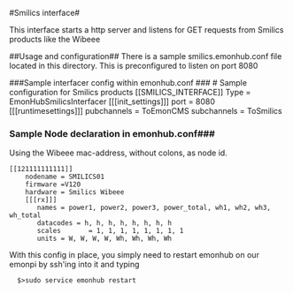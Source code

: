 #Smilics interface#

This interface starts a http server and listens for GET requests from Smilics products like the Wibeee

##Usage and configuration##
There is a sample smilics.emonhub.conf file located in this directory.
This is preconfigured to listen on port 8080

###Sample interfacer config within emonhub.conf ###
    # Sample configuration for Smilics products
    [[SMILICS_INTERFACE]]
        Type = EmonHubSmilicsInterfacer
        [[[init_settings]]]
            port = 8080
        [[[runtimesettings]]]
            pubchannels = ToEmonCMS
            subchannels = ToSmilics


### Sample Node declaration in emonhub.conf###
Using the Wibeee mac-address, without colons, as node id.

    [[121111111111]]
        nodename = SMILICS01
        firmware =V120
        hardware = Smilics Wibeee
        [[[rx]]]
           names = power1, power2, power3, power_total, wh1, wh2, wh3, wh_total
           datacodes = h, h, h, h, h, h, h, h
           scales       = 1, 1, 1, 1, 1, 1, 1, 1
           units = W, W, W, W, Wh, Wh, Wh, Wh


With this config in place, you simply need to restart emonhub on our emonpi by ssh'ing into it and typing

      $>sudo service emonhub restart
